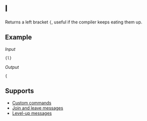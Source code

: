 # l

Returns a left bracket `{`, useful if the compiler keeps eating them up.

## Example

*Input*
```
{l}
```
*Output*
```
{
```

## Supports

* [Custom commands](/Modules/custom_commands/)
* [Join and leave messages](/Modules/join_leave_messages/)
* [Level-up messages](/Modules/levels/)
